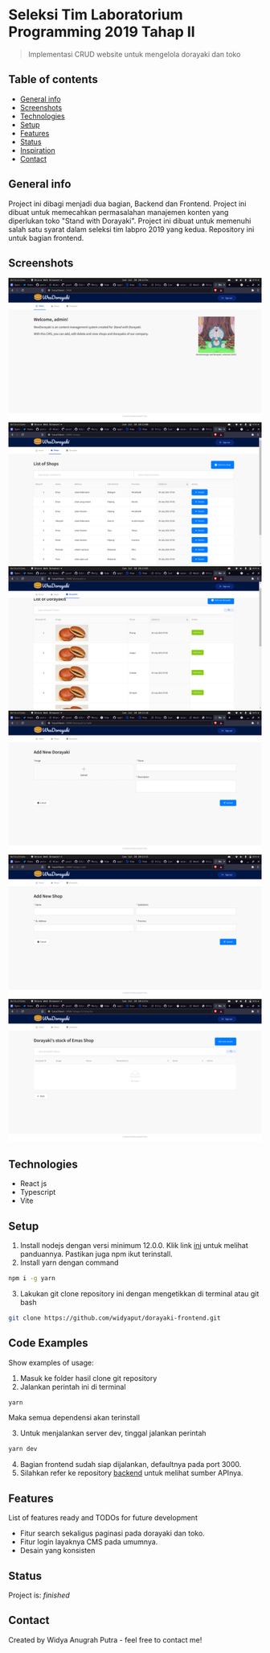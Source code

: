 # Seleksi Tim Laboratorium Programming 2019 Tahap II
> Implementasi CRUD website untuk mengelola dorayaki dan toko

## Table of contents
* [General info](#general-info)
* [Screenshots](#screenshots)
* [Technologies](#technologies)
* [Setup](#setup)
* [Features](#features)
* [Status](#status)
* [Inspiration](#inspiration)
* [Contact](#contact)

## General info
Project ini dibagi menjadi dua bagian, Backend dan Frontend. Project ini dibuat untuk memecahkan permasalahan manajemen konten yang diperlukan toko "Stand with Dorayaki". Project ini dibuat untuk memenuhi salah satu syarat dalam seleksi tim labpro 2019 yang kedua.
Repository ini untuk bagian frontend.

## Screenshots
![Example screenshot](/images/1.png)
![Example screenshot](/images/2.png)
![Example screenshot](/images/3.png)
![Example screenshot](/images/4.png)
![Example screenshot](/images/5.png)
![Example screenshot](/images/6.png)

## Technologies
* React js
* Typescript
* Vite
## Setup
1. Install nodejs dengan versi minimum 12.0.0. Klik link [ini](https://nodejs.org/en/download/) untuk melihat panduannya. Pastikan juga npm ikut terinstall.
2. Install yarn dengan command
```bash
npm i -g yarn
```
3. Lakukan git clone repository ini dengan mengetikkan di terminal atau git bash
```bash
git clone https://github.com/widyaput/dorayaki-frontend.git
```

## Code Examples
Show examples of usage:
1. Masuk ke folder hasil clone git repository
2. Jalankan perintah ini di terminal
```bash
yarn
```
Maka semua dependensi akan terinstall

3. Untuk menjalankan server dev, tinggal jalankan perintah
```bash
yarn dev
```

4. Bagian frontend sudah siap dijalankan, defaultnya pada port 3000.
5. Silahkan refer ke repository [backend](https://github.com/widyaput/dorayaki-backend) untuk melihat sumber APInya.

## Features
List of features ready and TODOs for future development
* Fitur search sekaligus paginasi pada dorayaki dan toko.
* Fitur login layaknya CMS pada umumnya.
* Desain yang konsisten

## Status
Project is: _finished_

## Contact
Created by Widya Anugrah Putra - feel free to contact me!
